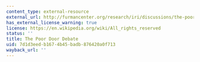 ```yaml
---
content_type: external-resource
external_url: http://furmancenter.org/research/iri/discussions/the-poor-door-debate
has_external_license_warning: true
license: https://en.wikipedia.org/wiki/All_rights_reserved
status: ''
title: The Poor Door Debate
uid: 7d1d3eed-b167-4b45-badb-876420a0f713
wayback_url: ''
---
```

